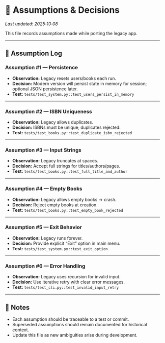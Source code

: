 # 🤔 Assumptions & Decisions

_Last updated: 2025‑10‑08_

This file records assumptions made while porting the legacy app.

---

## 🧾 Assumption Log

### Assumption #1 — Persistence
- **Observation:** Legacy resets users/books each run.  
- **Decision:** Modern version will persist state in memory for session; optional JSON persistence later.  
- **Test:** `tests/test_system.py::test_users_persist_in_memory`

---

### Assumption #2 — ISBN Uniqueness
- **Observation:** Legacy allows duplicates.  
- **Decision:** ISBNs must be unique; duplicates rejected.  
- **Test:** `tests/test_books.py::test_duplicate_isbn_rejected`

---

### Assumption #3 — Input Strings
- **Observation:** Legacy truncates at spaces.  
- **Decision:** Accept full strings for titles/authors/pages.  
- **Test:** `tests/test_books.py::test_full_title_and_author`

---

### Assumption #4 — Empty Books
- **Observation:** Legacy allows empty books → crash.  
- **Decision:** Reject empty books at creation.  
- **Test:** `tests/test_books.py::test_empty_book_rejected`

---

### Assumption #5 — Exit Behavior
- **Observation:** Legacy runs forever.  
- **Decision:** Provide explicit “Exit” option in main menu.  
- **Test:** `tests/test_system.py::test_exit_option`

---

### Assumption #6 — Error Handling
- **Observation:** Legacy uses recursion for invalid input.  
- **Decision:** Use iterative retry with clear error messages.  
- **Test:** `tests/test_cli.py::test_invalid_input_retry`

---

## 📖 Notes
- Each assumption should be traceable to a test or commit.  
- Superseded assumptions should remain documented for historical context.  
- Update this file as new ambiguities arise during development.
